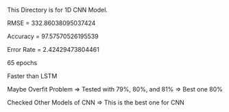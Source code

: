 This Directory is for 1D CNN Model.

RMSE = 332.86038095037424

Accuracy = 97.57570526195539

Error Rate = 2.42429473804461

65 epochs

Faster than LSTM

Maybe Overfit Problem  =>  Tested with 79%, 80%, and 81%  => Best one 80%

Checked Other Models of CNN  =>  This is the best one for CNN
